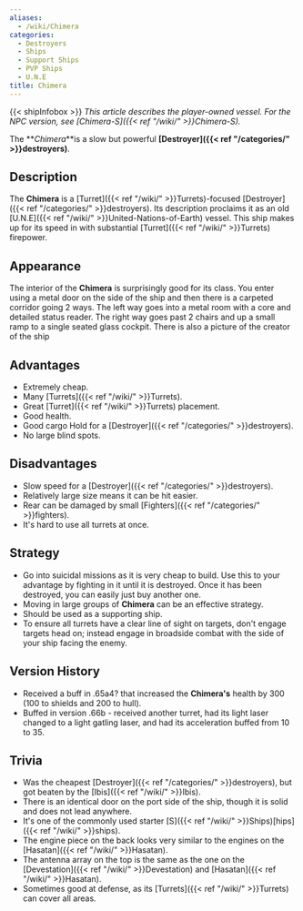 ```yaml
---
aliases:
  - /wiki/Chimera
categories:
  - Destroyers
  - Ships
  - Support Ships
  - PVP Ships
  - U.N.E
title: Chimera
---
```


{{< shipInfobox >}} _This article describes the player-owned vessel. For the NPC version, see [Chimera-S]({{< ref "/wiki/" >}}Chimera-S)._

The **_Chimera_**is a slow but powerful **[Destroyer]({{< ref "/categories/" >}}destroyers)**.

## Description

The **Chimera** is a [Turret]({{< ref "/wiki/" >}}Turrets)-focused [Destroyer]({{< ref "/categories/" >}}destroyers). Its description proclaims it as an old [U.N.E]({{< ref "/wiki/" >}}United-Nations-of-Earth) vessel. This ship makes up for its speed in with substantial [Turret]({{< ref "/wiki/" >}}Turrets) firepower.

## Appearance

The interior of the **Chimera** is surprisingly good for its class. You enter using a metal door on the side of the ship and then there is a carpeted corridor going 2 ways. The left way goes into a metal room with a core and detailed status reader. The right way goes past 2 chairs and up a small ramp to a single seated glass cockpit. There is also a picture of the creator of the ship

## Advantages

- Extremely cheap.
- Many [Turrets]({{< ref "/wiki/" >}}Turrets).
- Great [Turret]({{< ref "/wiki/" >}}Turrets) placement.
- Good health.
- Good cargo Hold for a [Destroyer]({{< ref "/categories/" >}}destroyers).
- No large blind spots.

## Disadvantages

- Slow speed for a [Destroyer]({{< ref "/categories/" >}}destroyers).
- Relatively large size means it can be hit easier.
- Rear can be damaged by small [Fighters]({{< ref "/categories/" >}}fighters).
- It's hard to use all turrets at once.

## Strategy

- Go into suicidal missions as it is very cheap to build. Use this to your advantage by fighting in it until it is destroyed. Once it has been destroyed, you can easily just buy another one.
- Moving in large groups of **Chimera** can be an effective strategy.
- Should be used as a supporting ship.
- To ensure all turrets have a clear line of sight on targets, don't engage targets head on; instead engage in broadside combat with the side of your ship facing the enemy.

## Version History

- Received a buff in .65a4? that increased the **Chimera's** health by 300 (100 to shields and 200 to hull).
- Buffed in version .66b - received another turret, had its light laser changed to a light gatling laser, and had its acceleration buffed from 10 to 35.

## Trivia

- Was the cheapest [Destroyer]({{< ref "/categories/" >}}destroyers), but got beaten by the [Ibis]({{< ref "/wiki/" >}}Ibis).
- There is an identical door on the port side of the ship, though it is solid and does not lead anywhere.
- It's one of the commonly used starter [S]({{< ref "/wiki/" >}}Ships)[hips]({{< ref "/wiki/" >}}ships).
- The engine piece on the back looks very similar to the engines on the [Hasatan]({{< ref "/wiki/" >}}Hasatan).
- The antenna array on the top is the same as the one on the [Devestation]({{< ref "/wiki/" >}}Devestation) and [Hasatan]({{< ref "/wiki/" >}}Hasatan).
- Sometimes good at defense, as its [Turrets]({{< ref "/wiki/" >}}Turrets) can cover all areas.
